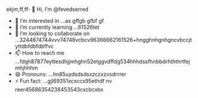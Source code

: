 ekjm,ff,ff- 👋 Hi, I’m @fevedserred
- 👀 I’m interested in ...as gffgb gfbf gf
- 🌱 I’m currently learning ...61526tet
- 💞️ I’m looking to collaborate on ...3244874744vvv74748vcbcv96366662161526+hngghnhgnhgncvbccjtyttdbfdbfdbffvc
- 📫 How to reach me ...fdgh87877eyttesdhjjmhghn52etggvdffdg534hhhdssfhnbbdrhththrtfejmhjhhhm
- 😄 Pronouns: ...hn85uydsdsdsxzczxzxsdrrrer
- ⚡ Fun fact: ...gjl69351xcxccx95ethdf
nv reer45686354238453543cxcbcxbx
<!---lk.256621drytgresdffwebfd45hgngff6gbfgfbhttyh
fevedserred/fevedserred is a ✨ special ✨ reposisdftory because its `README.md` (this fi56le) appears on you52 GitHub profivcgb 
